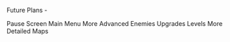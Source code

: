 Future Plans -  
 
Pause Screen 
Main Menu 
More Advanced Enemies 
Upgrades 
Levels 
More Detailed Maps